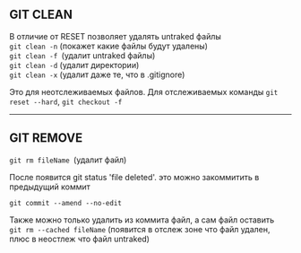 ## GIT CLEAN
В отличие от RESET позволяет удалять untraked файлы  
`git clean -n` (покажет какие файлы будут удалены)  
`git clean -f `(удалит untraked файлы)  
`git clean -d` (удалит директории)  
`git clean -x` (удалит даже те, что в .gitignore)

Это для неотслеживаемых файлов. Для отслеживаемых команды `git reset --hard`, `git checkout -f`  

-----------------------------------------------------
## GIT REMOVE  
`git rm fileName `(удалит файл)  

После появится git status 'file deleted'. это можно закоммитить в предыдущий коммит

`git commit --amend --no-edit `

Также можно только удалить из коммита файл, а сам файл оставить  
`git rm --cached fileName` (появится в отслеж зоне что файл удален, плюс в неостлеж что файл untraked)